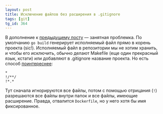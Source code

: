 ```yaml
---
layout: post
title: Исключение файлов без расширения в .gitignore
tags: [git]
tg_id: 364
---
```

В дополнение к [предыдущему посту](/2022/12/27/another-chance-for-go.html) — занятная проблемка. 
По умолчанию `go build` генерирует исполняемый файл прямо в корень проекта (sic!). 
Исполняемый файл в репозитории мы не хотим хранить, и чтобы его исключить, обычно делают Makefile (еще один прекрасный язык, кстати) или добавляют в .gitignore название проекта.
Но есть способ [поинтереснее](https://stackoverflow.com/questions/19023550/how-do-i-add-files-without-dots-in-them-all-extension-less-files-to-the-gitign/19023985#19023985):
```
*
!/**/
!*.*
```
Тут сначала игнорируются все файлы, потом с помощью отрицания (`!`) разрешаются все файлы внутри папок и все файлы, имеющие расширение. 
Правда, отвалится `Dockerfile`, но у него хотя бы имя фиксированное.

